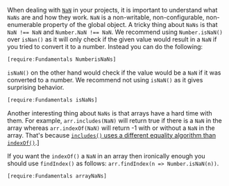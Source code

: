 When dealing with [`NaN`](/tutorials/fundamentals/nan) in your projects, it is important to understand what `NaNs` are and how they work. `NaN` is a non-writable, non-configurable, non-enumerable property of the global object. A tricky thing about `NaNs` is that `NaN !== NaN` and `Number.NaN !== NaN`. We recommend using `Number.isNaN()` over `isNan()` as it will only check if the given value would result in a `NaN` if you tried to convert it to a number. Instead you can do the following:

```javascript
[require:Fundamentals NumberisNaNs]
```

`isNaN()` on the other hand would check if the value would be a `NaN` if it was converted to a number. We recommend not using `isNaN()` as it gives surprising behavior.

```javascript
[require:Fundamentals isNaNs]
```

Another interesting thing about `NaNs` is that arrays have a hard time with them. For example, `arr.includes(NaN)` will return true if there is a `NaN` in the array whereas `arr.indexOf(NaN)` will return -1 with or without a `NaN` in the array. That's because [`includes()` uses a different equality algorithm than `indexOf()`](/tutorials/fundamentals/equality#where-these-equality-comparisons-are-used).]

If you want the `indexOf()` a `NaN` in an array then ironically enough you should use `findIndex()` as follows: `arr.findIndex(n => Number.isNaN(n))`.

```javascript
[require:Fundamentals arrayNaNs]
```
